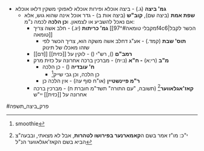 * **גמ' ביצה** (ג.) - ביצה אוכלא ופירות אוכלא לאפוקי משקין דלאו אוכלא
	* **שפת אמת** (ביצה שם), **קוב"ש** (ביצה אות ב) - גדר אוכל אינה שהוא גוש, אלא אם נאכל להשביע או לצמאון. ו**כן הלכה** לכמה נ"מ:
		* **גמ' כריתות** (יג.) - חלב אשה צריך [[מקבלי טומאה#^97f4c6|הכשר לקבל טומאה]]
			* **תוס' שבת** (קמד.) - אע"ג דחלב אשה משקה הוא, צריך הכשר לפי שזהו מאכלו של תינוק
		* **רמב"ם** (), רש"י () - לוקין על [[כזית]] [[דם]]
		* **מ"ב** (רי:א) **- ח"א** (נ:יח) - מברכין ברכה אחרונה על כזית מרק
			* **ח' עובדיה** () - כן הלכה
				* כן הלכה, וכן גבי שייק[^1]
			* **ר"מ פיינשטיין** (או"ח סוף עה) - אין הלכה כן
		* **קאז'אגלאווער**[^2] (תשובה, "עם התורה" תשד"מ חוברת ח) - מברכין ברכה אחרונה על [[כזית]] יי"ש

#פרק_ביצה_תשפה

[^1]: smoothie
[^2]:	י"כ: מו"ז אמר בשם ה**קאמארנער בפירושו לטהרות**, אבל לא מצאתי, ובבעה"צ הביא בשם הקאז'אגלאווער הנ"ל